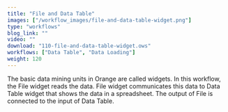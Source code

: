 ```yaml
---
title: "File and Data Table"
images: ["/workflow_images/file-and-data-table-widget.png"]
type: "workflows"
blog_link: ""
video: ""
download: "110-file-and-data-table-widget.ows"
workflows: ["Data Table", "Data Loading"]
weight: 120
---
```


The basic data mining units in Orange are called widgets. In this workflow, the File widget reads the data. File widget communicates this data to Data Table widget that shows the data in a spreadsheet. The output of File is connected to the input of Data Table.
